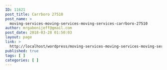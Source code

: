 ```yaml
---
ID: 11621
post_title: Carrboro 27510
post_name: >
  moving-services-moving-services-moving-services-carrboro-27510
author: mrgabonijeff@gmail.com
post_date: 2018-03-28 01:50:03
layout: page
link: >
  http://localhost/wordpress/moving-services-moving-services-moving-services-carrboro-27510/
published: true
tags: [ ]
categories: [ ]
---
```

